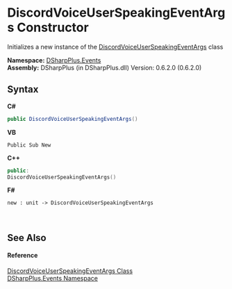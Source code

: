 # DiscordVoiceUserSpeakingEventArgs Constructor 
 

Initializes a new instance of the <a href="609ac90e-bfff-c14e-5d28-928c4a33592f">DiscordVoiceUserSpeakingEventArgs</a> class

**Namespace:**&nbsp;<a href="c92bdbbe-3dbb-8f2c-d215-691d3e9855e1">DSharpPlus.Events</a><br />**Assembly:**&nbsp;DSharpPlus (in DSharpPlus.dll) Version: 0.6.2.0 (0.6.2.0)

## Syntax

**C#**<br />
``` C#
public DiscordVoiceUserSpeakingEventArgs()
```

**VB**<br />
``` VB
Public Sub New
```

**C++**<br />
``` C++
public:
DiscordVoiceUserSpeakingEventArgs()
```

**F#**<br />
``` F#
new : unit -> DiscordVoiceUserSpeakingEventArgs
```

<br />

## See Also


#### Reference
<a href="609ac90e-bfff-c14e-5d28-928c4a33592f">DiscordVoiceUserSpeakingEventArgs Class</a><br /><a href="c92bdbbe-3dbb-8f2c-d215-691d3e9855e1">DSharpPlus.Events Namespace</a><br />